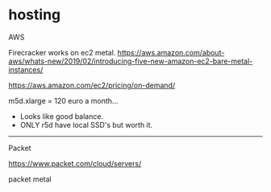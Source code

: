 # hosting

AWS

Firecracker works on ec2 metal.
https://aws.amazon.com/about-aws/whats-new/2019/02/introducing-five-new-amazon-ec2-bare-metal-instances/

https://aws.amazon.com/ec2/pricing/on-demand/

m5d.xlarge = 120 euro a month...
- Looks like good balance.
- ONLY r5d have local SSD's but worth it.



---

Packet 

https://www.packet.com/cloud/servers/

packet metal
